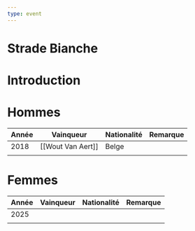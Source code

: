 ```yaml
---
type: event
---
```


# Strade Bianche

# Introduction

# Hommes

| Année | Vainqueur         | Nationalité | Remarque |
| ----- | ----------------- | ----------- | -------- |
| 2018  | [[Wout Van Aert]] | Belge       |          |
|       |                   |             |          |
# Femmes

| Année | Vainqueur | Nationalité | Remarque |
| ----- | --------- | ----------- | -------- |
| 2025  |           |             |          |
|       |           |             |          |
